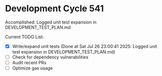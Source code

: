 # Development Cycle 541

Accomplished: Logged unit test expansion in DEVELOPMENT_TEST_PLAN.md

Current TODO List:

- [x] Write/expand unit tests  (Done at Sat Jul 26 23:00:41 2025: Logged unit test expansion in DEVELOPMENT_TEST_PLAN.md)
- [ ] Check for dependency vulnerabilities
- [ ] Audit recent PRs
- [ ] Optimize gas usage
